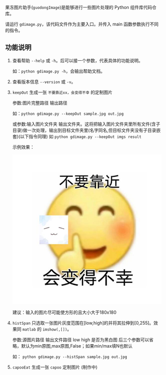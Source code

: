 果冻图片助手(`guodongImage`)是能够进行一些图片处理的 Python 组件库代码仓库。

请运行 `gdimage.py`，该代码文件作为主要入口。并传入 main 函数参数执行不同的指令。

## 功能说明

1. 查看帮助 `--help` 或 `-h`。后可以接一个参数，代表具体的功能说明。

   如：`python gdimage.py -h`，会输出帮助文档。

2. 查看版本信息 `--version` 或 `-v`。

3. `keepOut` 生成一张 `不要靠近xx，会变得不幸` 的定制图片

   参数:图片完整路径 输出路径

   如：`python gdimage.py --keepOut sample.jpg out.jpg`

   或参数:输入图片文件夹 输出文件夹。这将把输入图片文件夹里所有文件(含子目录)做一次处理，输出到目标文件夹里(名字同名,但目标文件夹没有子目录嵌套)(以下指令同理)
   如 `python gdimage.py --keepOut imgs result`

   示例效果：

   ![keepOutSample](readmeimg/keepOutSample.jpg)

   建议：输入的图片尽可能使方形的且大小大于180x180

4. `histSpan` 只选取一张图片灰度范围在[low,high]的并将其拉伸到[0,255]。效果同 `matlab` 的 `imshow(,[])`。

   参数:源图片路径 输出文件路径 low high 是否为黑白图
   后三个参数可以省略，默认为min原图,max原图,False；如果min/max填N也默认

   如： `python gdimage.py --histSpan sample.jpg out.jpg`

5. `capooEat` 生成一张 `capoo` 定制图片 (制作中)



